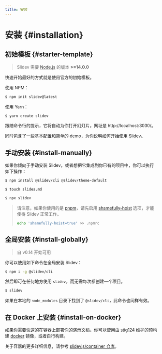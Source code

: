 ```yaml
---
title: 安装
---
```


# 安装 {#installation}

## 初始模板 {#starter-template}

> Slidev 需要 [Node.js](https://nodejs.org/) 的版本 **>=14.0.0**

快速开始最好的方式就是使用官方的初始模板。

使用 NPM：

```bash
$ npm init slidev@latest
```

使用 Yarn：

```bash
$ yarn create slidev
```

跟随命令行的提示，它将自动为你打开幻灯片，网址是 http://localhost:3030/。

同时包含了一些基本配置和简单的 demo，为你说明如何开始使用 Slidev。

## 手动安装 {#install-manually}

如果你倾向于手动安装 Slidev，或者想把它集成到你已有的项目中，你可以执行如下操作：

```bash
$ npm install @slidev/cli @slidev/theme-default
```
```bash
$ touch slides.md
```
```bash
$ npx slidev
```

> 请注意，如果你使用的是 [pnpm](https://pnpm.io)，请先启用 [shamefully-hoist](https://pnpm.io/npmrc#shamefully-hoist) 选项，才能使得 Slidev 正常工作。
>
> ```bash
> echo 'shamefully-hoist=true' >> .npmrc
> ```

## 全局安装 {#install-globally}

> 自 v0.14 开始可用

你可以使用如下命令在全局安装 Slidev：

```bash
$ npm i -g @slidev/cli
```

然后即可在任何地方使用 `slidev`，而无需每次都创建一个项目。

```bash
$ slidev
```

如果在本地的 `node_modules` 目录下找到了 `@slidev/cli`，此命令也同样有效。

## 在 Docker 上安装 {#install-on-docker}

如果你需要快速的在容器上部署你的演示文稿，你可以使用由 [stig124](https://github.com/Stig124) 维护的预构建 [docker](https://hub.docker.com/r/stig124/slidev) 镜像，或者自行构建。

关于容器的更多详细信息，请参考 [slidevjs/container 仓库](https://github.com/slidevjs/container)。
